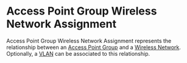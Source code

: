 # Access Point Group Wireless Network Assignment

Access Point Group Wireless Network Assignment represents the relationship between an [Access Point Group](accesspointgroup.md) and a [Wireless Network](wirelessnetwork.md). Optionally, a [VLAN](../ipam/vlan.md) can be associated to this relationship.
